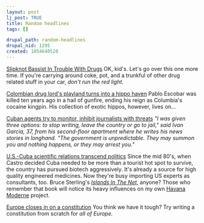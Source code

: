 ```yaml
--- 
layout: post
lj_post: TRUE
title: Random headlines
tags: []

drupal_path: random-headlines
drupal_nid: 1295
created: 1054640520
---
```

<a href="http://launch.yahoo.com/read/news.asp?contentID=213623" target="_blank">Slipknot Bassist In Trouble With Drugs</a>
OK, kid's. Let's go over this one more time. If you're carrying around coke, pot, and a trunkful of other drug related stuff in your car, <i>don't run the red light.</i>

<a href="http://www.iht.com/articles/98339.html" target="_blank">Colombian drug lord's playland turns into a hippo haven</a>
Pablo Escobar was killed ten years ago in a hail of gunfire, ending his reign as Columbia's cocaine kingpin. His collection of exotic hippos, however, lives on...

<a href="http://www.thestate.com/mld/thestate/news/world/6002643.htm" target="_blank">Cuban agents try to monitor, inhibit journalists with threats</a>
<i>"I was given three options: to stop writing, leave the country or go to jail," said Ivan Garcia, 37, from his second-floor apartment where he writes his news stories in longhand. "The government is unpredictable. They may summon you and nothing happens, or they may arrest you."</i>

<a href="http://www.philly.com/mld/philly/business/technology/4645666.htm" target="_blank">U.S.-Cuba scientific relations transcend politics</a>
Since the mid 80's, when Castro decided Cuba needed to be more than a tourist hot spot to survive, the country has pursued biotech aggressively. It's already a source for high quality engineered medicines. Now they're busy importing US experts as consultants, too. Bruce Sterling's <i><a href="http://www.amazon.com/exec/obidos/tg/detail/-/0877959528/qid=1054657828/sr=8-1/ref=sr_8_1/104-6780429-9434350?v=glance&s=books&n=507846" target="_blank">Islands In The Net,</a></i> anyone? Those who remember that book will notice its heavy influences on my own <a href="http://www.havana-mod.com" target="_blank">Havana Moderne</a> project.

<a href="http://www.iht.com/articles/98375.html" target="_blank">Europe closes in on a constitution</a>
You think we have it tough? Try writing a constitution from scratch for <i>all of Europe.</i>
